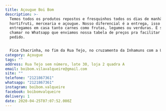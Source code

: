 ```yaml
---
title: Açougue Boi Bom
description: >-
  Temos todos os produtos repostos e fresquinhos todos os dias de manhã. Temos
  hortifruti, mercearia e açougue. Nosso diferencial é a entrega, isso mesmo,
  entregamos em casa tanto carnes como frutas, legumes ou verduras. É só nos
  chamar no Whatsapp que enviamos nossa tabela de preços pra facilitar seu
  pedido.


  Fica Chacrinha, no fim da Rua Tejo, no cruzamento da Inhamuns com a Urucuia.
category: Açougue
tags: ""
address: Rua Tejo sem número, lote 30, loja 2 quadra A
email: boibom.vilavalqueire@gmail.com
site: ""
telefone: "2121867361"
whatsapp: "2121867361"
instagram: boibom.valqueire
facebook: boibomvalqueire
delivery: 1
date: 2020-04-25T07:07:52.000Z
---
```

